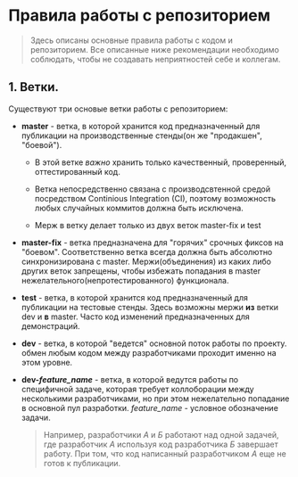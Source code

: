 # Правила работы с репозиторием
> Здесь описаны основные правила работы с кодом и репозиторием. Все описанные ниже рекомендации необходимо соблюдать, чтобы не создавать неприятностей себе и коллегам.

## 1. Ветки.
Существуют три основые ветки работы с репозиторием:

* **master** - ветка, в которой хранится код предназначенный для публикации на производственные стенды(он же "продакшен", "боевой"). 

  * В этой ветке *важно* хранить только качественный, проверенный, оттестированный код. 

  * Ветка непосредственно связана с производсвтенной средой посредством Continious Integration (CI), поэтому возможность любых случайных коммитов должна быть исключена.

  * Мерж в ветку делает только из двух веток master-fix и test

* **master-fix** - ветка предназначена для "горячих" срочных фиксов на "боевом". Соответственно ветка всегда должна быть абсолютно синхронизирована с master. Мержи(объединения) из каких либо других веток запрещены, чтобы избежать попадания в master нежелательного(непротестированного) функционала.

* **test** - ветка, в которой хранится код предназначенный для публикации на тестовые стенды. Здесь возможны мержи **из** ветки dev и **в** master. Часто код изменений предназначенных для демонстраций.

* **dev** - ветка, в которой "ведется" основной поток работы по проекту. обмен любым кодом между разработчиками проходит именно на этом уровне. 

* **dev-*feature_name*** - ветка, в которой ведутся работы по специфичной задаче, которая требует коллоборации между несколькими разработчиками, но при этом нежелательно попадание в основной пул разработки. *feature_name* - условное обозначение задачи.

	> Например, разработчики *А* и *Б* работают над одной задачей, где разработчик *А* используя код разработчика *Б* завершает работу. При том, что код написанный разработчиком *А* еще не готов к публикации.
